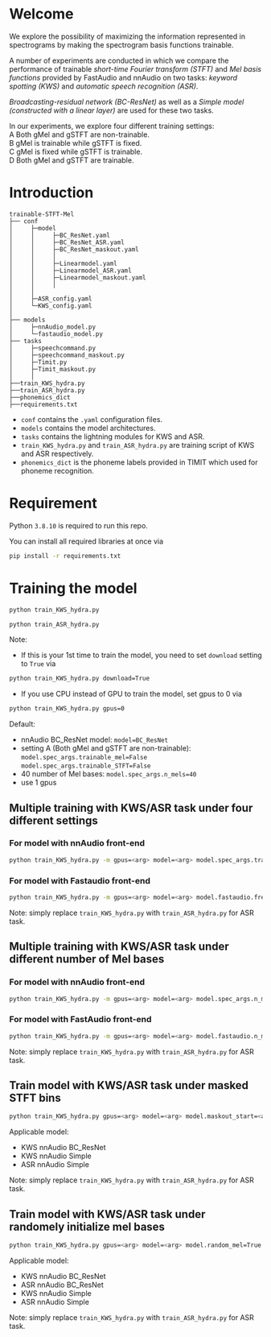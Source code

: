 # Welcome

We explore the possibility of maximizing the information represented in spectrograms by making the spectrogram basis functions trainable.

A number of experiments are conducted in which we compare the performance of trainable _short-time Fourier transform (STFT)_ and _Mel basis functions_ provided by FastAudio and nnAudio on two tasks: _keyword spotting (KWS)_ and _automatic speech recognition (ASR)_. 

_Broadcasting-residual network (BC-ResNet)_ as well as a _Simple model (constructed with a linear layer)_ are used for these two tasks.

In our experiments, we explore four different training settings: \
A Both gMel and gSTFT are non-trainable. \
B gMel is trainable while gSTFT is fixed.\
C gMel is fixed while gSTFT is trainable.\
D Both gMel and gSTFT are trainable.

# Introduction

```
trainable-STFT-Mel
├── conf
│     ├─model
│     │     ├─BC_ResNet.yaml
│     │     ├─BC_ResNet_ASR.yaml
│     │     ├─BC_ResNet_maskout.yaml
│     │     │   
│     │     ├─Linearmodel.yaml
│     │     ├─Linearmodel_ASR.yaml
│     │     ├─Linearmodel_maskout.yaml
│     │     │   
│     │
│     ├─ASR_config.yaml
│     └─KWS_config.yaml
│
├── models
│     ├─nnAudio_model.py
│     └─fastaudio_model.py
├── tasks
│     ├─speechcommand.py
│     ├─speechcommand_maskout.py
│     ├─Timit.py
│     ├─Timit_maskout.py
│     │
├──train_KWS_hydra.py
├──train_ASR_hydra.py
├──phonemics_dict
├──requirements.txt
```

* `conf` contains the `.yaml` configuration files.
* `models` contains the model architectures.
* `tasks` contains the lightning modules for KWS and ASR.
* `train_KWS_hydra.py` and `train_ASR_hydra.py` are training script of KWS and ASR respectively.
* `phonemics_dict` is the phoneme labels provided in TIMIT which used for phoneme recognition.

# Requirement

Python `3.8.10` is required to run this repo. 

You can install all required libraries at once via 
```bash
pip install -r requirements.txt
```

# Training the model
```bash
python train_KWS_hydra.py 
```
```bash
python train_ASR_hydra.py 
```
Note: 
* If this is your 1st time to train the model, you need to set `download` setting to `True` via
```bash
python train_KWS_hydra.py download=True
```

* If you use CPU instead of GPU to train the model, set gpus to 0 via 
```bash
python train_KWS_hydra.py gpus=0
```

Default:
* nnAudio BC_ResNet model: `model=BC_ResNet`
* setting A (Both gMel and gSTFT are non-trainable):
`model.spec_args.trainable_mel=False` `model.spec_args.trainable_STFT=False`
* 40 number of Mel bases: `model.spec_args.n_mels=40`
* use 1 gpus

## Multiple training with KWS/ASR task under four different settings

### For model with nnAudio front-end
```bash
python train_KWS_hydra.py -m gpus=<arg> model=<arg> model.spec_args.trainable_mel=True,False model.spec_args.trainable_STFT=True,False
```

### For model with Fastaudio front-end
```bash
python train_KWS_hydra.py -m gpus=<arg> model=<arg> model.fastaudio.freeze=True,False model.spec_args.trainable=True,False
```

Note: simply replace `train_KWS_hydra.py` with `train_ASR_hydra.py` for ASR task.

## Multiple training with KWS/ASR task under different number of Mel bases

### For model with nnAudio front-end
```bash
python train_KWS_hydra.py -m gpus=<arg> model=<arg> model.spec_args.n_mels=10,20,30,40 
```

### For model with FastAudio front-end
```bash
python train_KWS_hydra.py -m gpus=<arg> model=<arg> model.fastaudio.n_mels=10,20,30,40
```

Note: simply replace `train_KWS_hydra.py` with `train_ASR_hydra.py` for ASR task.

## Train model with KWS/ASR task under masked STFT bins 

```bash
python train_KWS_hydra.py gpus=<arg> model=<arg> model.maskout_start=<arg> model.maskout_end=<arg>
```
Applicable model: 
* KWS nnAudio BC_ResNet
* KWS nnAudio Simple
* ASR nnAudio Simple

Note: simply replace `train_KWS_hydra.py` with `train_ASR_hydra.py` for ASR task.

## Train model with KWS/ASR task under randomely initialize mel bases

```bash
python train_KWS_hydra.py gpus=<arg> model=<arg> model.random_mel=True
```

Applicable model: 
* KWS nnAudio BC_ResNet
* ASR nnAudio BC_ResNet
* KWS nnAudio Simple
* ASR nnAudio Simple

Note: simply replace `train_KWS_hydra.py` with `train_ASR_hydra.py` for ASR task.